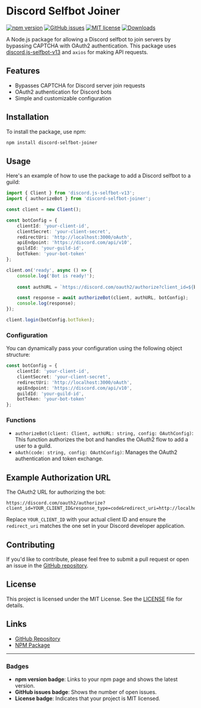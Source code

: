 

# Discord Selfbot Joiner

[![npm version](https://badge.fury.io/js/discord-selfbot-joiner.svg)](https://www.npmjs.com/package/discord-selfbot-joiner)
[![GitHub issues](https://img.shields.io/github/issues/xelvor/discord-selfbot-joiner)](https://github.com/xelvor/discord-selfbot-joiner/issues)
[![MIT license](https://img.shields.io/badge/license-MIT-blue.svg)](https://github.com/xelvor/discord-selfbot-joiner/blob/main/LICENSE)
[![Downloads](https://img.shields.io/npm/d18m/discord-selfbot-joiner.svg)](https://www.npmjs.com/package/discord-selfbot-joiner)

A Node.js package for allowing a Discord selfbot to join servers by bypassing CAPTCHA with OAuth2 authentication. This package uses [discord.js-selfbot-v13](https://www.npmjs.com/package/discord.js-selfbot-v13) and `axios` for making API requests.

## Features

- Bypasses CAPTCHA for Discord server join requests
- OAuth2 authentication for Discord bots
- Simple and customizable configuration

## Installation

To install the package, use npm:

```bash
npm install discord-selfbot-joiner
```

## Usage

Here's an example of how to use the package to add a Discord selfbot to a guild:

```typescript
import { Client } from 'discord.js-selfbot-v13';
import { authorizeBot } from 'discord-selfbot-joiner';

const client = new Client();

const botConfig = {
    clientId: 'your-client-id',
    clientSecret: 'your-client-secret',
    redirectUri: 'http://localhost:3000/oAuth',
    apiEndpoint: 'https://discord.com/api/v10',
    guildId: 'your-guild-id',
    botToken: 'your-bot-token'
};

client.on('ready', async () => {
    console.log('Bot is ready!');
    
    const authURL = `https://discord.com/oauth2/authorize?client_id=${botConfig.clientId}&response_type=code&redirect_uri=${encodeURIComponent(botConfig.redirectUri)}&scope=guilds.join+identify`;

    const response = await authorizeBot(client, authURL, botConfig);
    console.log(response);
});

client.login(botConfig.botToken);
```

### Configuration

You can dynamically pass your configuration using the following object structure:

```typescript
const botConfig = {
    clientId: 'your-client-id',
    clientSecret: 'your-client-secret',
    redirectUri: 'http://localhost:3000/oAuth',
    apiEndpoint: 'https://discord.com/api/v10',
    guildId: 'your-guild-id',
    botToken: 'your-bot-token'
};
```

### Functions

- `authorizeBot(client: Client, authURL: string, config: OAuthConfig)`: This function authorizes the bot and handles the OAuth2 flow to add a user to a guild.
- `oAuth(code: string, config: OAuthConfig)`: Manages the OAuth2 authentication and token exchange.

## Example Authorization URL

The OAuth2 URL for authorizing the bot:

```
https://discord.com/oauth2/authorize?client_id=YOUR_CLIENT_ID&response_type=code&redirect_uri=http://localhost:3000/oAuth&scope=guilds.join+identify
```

Replace `YOUR_CLIENT_ID` with your actual client ID and ensure the `redirect_uri` matches the one set in your Discord developer application.

## Contributing

If you'd like to contribute, please feel free to submit a pull request or open an issue in the [GitHub repository](https://github.com/xelvor/discord-selfbot-joiner/issues).

## License

This project is licensed under the MIT License. See the [LICENSE](https://github.com/xelvor/discord-selfbot-joiner/blob/main/LICENSE) file for details.

## Links

- [GitHub Repository](https://github.com/xelvor/discord-selfbot-joiner)
- [NPM Package](https://www.npmjs.com/package/discord-selfbot-joiner)

---

### Badges
- **npm version badge**: Links to your npm page and shows the latest version.
- **GitHub issues badge**: Shows the number of open issues.
- **License badge**: Indicates that your project is MIT licensed.
